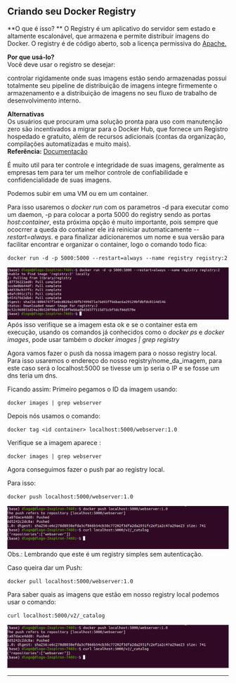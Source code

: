 ## Criando seu Docker Registry
**O que é isso? ** 
O Registry é um aplicativo do servidor sem estado e altamente escalonável, que armazena e permite distribuir imagens do Docker. O registry é de código aberto, sob a licença permissiva do [Apache.](https://en.wikipedia.org/wiki/Apache_License)  

**Por que usá-lo?**  
Você deve usar o registro se desejar:  

controlar rigidamente onde suas imagens estão sendo armazenadas possui totalmente seu pipeline de distribuição de imagens
integre firmemente o armazenamento e a distribuição de imagens no seu fluxo de trabalho de desenvolvimento interno.  

**Alternativas**  
Os usuários que procuram uma solução pronta para uso com manutenção zero são incentivados a migrar para o Docker Hub, que fornece um Registro hospedado e gratuito, além de recursos adicionais (contas da organização, compilações automatizadas e muito mais).  
**Referência:** [Documentação](https://docs.docker.com/registry/)


É muito util para ter controle e integridade de suas imagens, geralmente as empresas tem para ter um melhor controle de confiabilidade e confidencialidade de suas imagens.  

Podemos subir em uma VM ou em um container.  

Para isso usaremos o *docker run* com os parametros -d para executar como um daemon, -p para colocar a porta 5000 do registry sendo as portas *host:container*, esta próxima opção é muito importante, pois sempre que ococrrer a queda do container ele irá reiniciar automaticamente *--restart=always*. e para finalizar adicionaremos um nome e sua versão para facilitar encontrar e organizar o container, logo o comando todo fica:  
```
docker run -d -p 5000:5000 --restart=always --name registry registry:2
```
![](imagens/docker_43.png)
Após isso verifique se a imagem esta ok e se o container esta em execução, usando os comandos já conhecidos como o *docker ps* e *docker images*, pode usar também o *docker images | grep registry*

Agora vamos fazer o push da nossa imagem para o nosso registry local.  
Para isso usaremos o endereço do nosso registry/nome_da_imagem, para este caso será o localhost:5000 se tivesse um ip seria o IP e se fosse um dns teria um dns.  

Ficando assim:
Primeiro pegamos o ID da imagem usando:
```
docker images | grep webserver
```
Depois nós usamos o comando:
```
docker tag <id container> localhost:5000/webserver:1.0
```
Verifique se a imagem aparece :
```
docker images | grep webserver
```
Agora conseguimos fazer o push par ao registry local.

Para isso:
```
docker push localhost:5000/webserver:1.0
```
![](imagens/docker_45.png)
Obs.: Lembrando que este é um registry simples sem autenticação.  

Caso queira dar um Push: 

```
docker pull localhost:5000/webserver:1.0
```
Para saber quais as imagens que estão em nosso registry local podemos usar o comando:  
```
curl localhost:5000/v2/_catalog
```
![](imagens/docker_45.png)  

---